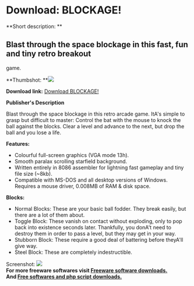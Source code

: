 # Download: BLOCKAGE!

**Short description: **

## Blast through the space blockage in this fast, fun and tiny retro breakout
game.

  
**Thumbshot: **![](http://www.freewarefiles.com/screenshot/blockagex_md.gif)   
  
**Download link:** [Download BLOCKAGE!](http://freesoftwares.boysofts.com/BLOCKAGE_program_8427.html)  
  

**Publisher's Description**  
  

Blast through the space blockage in this retro arcade game. ItA's simple to
grasp but difficult to master: Control the bat with the mouse to knock the
ball against the blocks. Clear a level and advance to the next, but drop the
ball and you lose a life.

**Features:**

  * Colourful full-screen graphics (VGA mode 13h). 
  * Smooth paralax scrolling starfield background. 
  * Written entirely in 8086 assembler for lightning fast gameplay and tiny file size (~8kb). 
  * Compatible with MS-DOS and all desktop versions of Windows. Requires a mouse driver, 0.008MB of RAM & disk space. 

**Blocks:**

  * Normal Blocks: These are your basic ball fodder. They break easily, but there are a lot of them about. 
  * Toggle Block: These vanish on contact without exploding, only to pop back into existence seconds later. Thankfully, you donA't need to destroy them in order to pass a level, but they may get in your way. 
  * Stubborn Block: These require a good deal of battering before theyA'll give way. 
  * Steel Block: These are completely indestructible. 

  
  
Screenshot: ![](http://www.freewarefiles.com/screenshot/blockagex.gif)  
**For more freeware softwares visit [Freeware software downloads.](http://freesoftwares.boysofts.com/)**   
**And [Free softwares and php script downloads.](http://www.boysofts.com/)**

